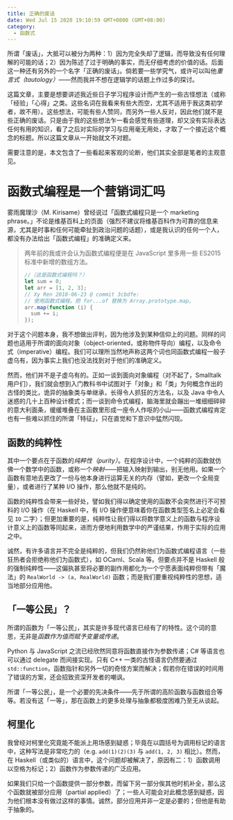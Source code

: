 ```yaml
---
title: 正确的废话
date: Wed Jul 15 2020 19:10:59 GMT+0800 (GMT+08:00)
category:
  - 函数式
---
```


所谓「废话」，大抵可以被分为两种：1）因为完全失却了逻辑，而导致没有任何理解的可能的话；2）因为陈述了过于明确的事实，而无仔细考虑的价值的话。后面这一种还有另外的一个名字「正确的废话」。倘若要一些学究气，或许可以叫他*重言式（tautology）*——然而我并不想在逻辑学的话题上作过多的探讨。

这篇文章，主要是想要讲述我近些日子学习程序设计而产生的一些古怪想法（或称「经验」「心得」之类。这些名词在我看来有些大而空，尤其不适用于我这类初学者，故不用）。这些想法，可能有些人赞同，而另外一些人反对，因此他们就不是些正确的废话。只是由于我的这些想法乍一看会感觉有些道理，却又没有实际表达任何有用的知识，看了之后对实际的学习与应用毫无用处，才取了一个接近这个概念的标题。所以这篇文章从一开始就文不对题。

需要注意的是，本文包含了一些看起来客观的论断，他们其实全部是笔者的主观意见。

# 函数式编程是一个营销词汇吗

雾雨魔理沙（M. Kirisame）曾经说过「函数式编程只是一个 marketing phrase。」不论是维基百科上的页面（强烈不建议将维基百科作为可靠的信息来源，尤其是时事和任何可能牵扯到政治问题的话题），或是我认识的任何一个人，都没有办法给出「函数式编程」的准确定义来。

> 两年前的我或许会认为函数式编程便是在 JavaScript 里多用一些 ES2015 标准中新增的数组方法。
> 
> ```js
> //（这是函数式编程吗？）
> let sum = 0;
> let arr = [1, 2, 3];
> // Xy Ren 2018-06-23 @ commit 3cbdfe:
> // 使用函数式编程。把 for...of 替换为 Array.prototype.map。
> arr.map(function (i) {
>   sum += i;
> });
> ```

对于这个问题本身，我不想做出评判，因为他涉及到某种信仰上的问题。同样的问题也适用于所谓的面向对象（object-oriented，或称物件导向）编程，以及命令式（imperative）编程。我们可以理所当然地声称这两个词也同函数式编程一般子虚乌有，因为事实上我们也没法找到对于他们的准确定义。

然而，他们并不是子虚乌有的。正如一谈到面向对象编程（对不起了，Smalltalk 用户们），我们就会想到入门教科书中试图对于「对象」和「类」为何概念作出的古怪的类比，诡异的抽象类与单继承，长得令人抓狂的方法名，以及 Java 中令人迷惑的几十上百种设计模式；而一谈到命令式编程，脑海里就会蹦出一堆细细碎碎的意大利面条，缓缓堆叠在主函数里形成一座令人作呕的小山——函数式编程肯定也有一些难以抓住的所谓「特征」，只在直觉和下意识中猛然闪现。

## 函数的纯粹性

其中一个要点在于函数的*纯粹性（purity）*。在程序设计中，一个纯粹的函数就仿佛一个数学中的函数，或称一个*映射*——把输入映射到输出，别无他用。如果一个函数有意地去更改了一份与他本身进行运算无关的内存（譬如，更改一个全局变量），或者进行了某种 I/O 操作，那么他就不是纯的。

函数的纯粹性会带来一些好处，譬如我们得以确定使用的函数不会突然进行不可预料的 I/O 操作（在 Haskell 中，有 I/O 操作便意味着你在函数类型签名上必定会看见 `IO` 二字）；但更加重要的是，纯粹性让我们得以将数学意义上的函数与程序设计意义上的函数等同起来，进而方便地利用数学中的严谨结果，作用于实际的应用之中。

诚然，有许多语言并不完全是纯粹的，但我们仍然称他们为函数式编程语言（一些狂热者会拒绝称他们为函数式），如 OCaml、Scala 等。但要点并不是 Haskell 般的强制纯粹性——这偏执甚至将必要的副作用都化为一个宁愿表面纯粹但带有「魔法」的 `RealWorld -> (a, RealWorld)` 函数；而是我们要重视纯粹性的思想，适当地部分应用他。

## 「一等公民」？

所谓的函数为「一等公民」，其实是许多现代语言已经有了的特性。这个词的意思，无非是*函数作为值而赋予变量或传递*。

Python 与 JavaScript 之流已经欣然同意将函数直接作为参数传递；C# 等语言也可以通过 delegate 而间接实现。只有 C++ 一类的古怪语言仍然要通过 `std::function`，函数指针和另外一切的奇怪方案而解决；假若你在错误的时间用了错误的方案，还会招致资深开发者的嘲讽。

所谓「一等公民」，是一个必要的先决条件——先于所谓的高阶函数与函数组合等等。若没有这「一等」，那在函数上的更多处理与抽象都极度困难乃至无从谈起。

## 柯里化

我曾经对柯里化究竟能不能派上用场感到疑惑；毕竟在以圆括号为调用标记的语言中，这种写法是非常吃力的（e.g. `add(1)(2)(3)` 与 `add(1, 2, 3)` 相比）。然而，在 Haskell（或类似的）语言中，这个问题却被解决了，原因有二：1）函数调用以空格为标记；2）函数作为参数传递的广泛应用。

如果我们只给一个函数提供一部分参数，而留下另一部分俟其他时机补全，那么这个函数就被部分应用（partial applied）了；一些人可能会对此概念感到疑惑，因为他们根本没有做过这样的事情。诚然，部分应用并非一定是必要的；但他是有助于抽象的。

<Unfinished />
